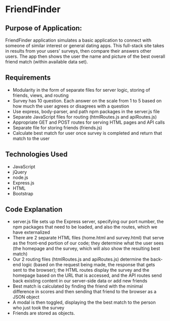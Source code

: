 # FriendFinder
## Purpose of Application:
FriendFinder application simulates a basic application to connect with someone of similar interest or general dating apps. This full-stack site takes in results from your users' surveys, then compare their answers other users. The app then shows the user the name and picture of the best overall friend match (within available data set).

## Requirements
* Modularity in the form of separate files for server logic, storing of friends, views, and routing
* Survey has 10 question. Each answer on the scale from 1 to 5 based on how much the user agrees or disagrees with a question
* Use express, body-parser, and path npm packages in the server.js file
* Separate JavaScript files for routing (htmlRoutes.js and apiRoutes.js)
* Appropriate GET and POST routes for serving HTML pages and API calls
* Separate file for storing friends (friends.js)
* Calculate best match for user once survey is completed and return that match to the user

## Technologies Used
* JavaScript
* jQuery
* node.js
* Express.js
* HTML
* Bootstrap 

## Code Explanation
* server.js file sets up the Express server, specifying our port number, the npm packages that need to be loaded, and also the routes, which we have externalized
* There are 2 separate HTML files (home.html and survey.html) that serve as the front-end portion of our code; they determine what the user sees (the homepage and the survey, which will also show the resulting best match)
* Our 2 routing files (htmlRoutes.js and apiRoutes.js) determine the back-end logic (based on the request being made, the response that gets sent to the browser); the HTML routes display the survey and the homepage based on the URL that is accessed, and the API routes send back existing content in our server-side data or add new friends
* Best match is calculated by finding the friend with the minimal difference in scores and then sending that friend to the browser as a JSON object
* A modal is then toggled, displaying the the best match to the person who just took the survey
* Friends are stored as objects.
